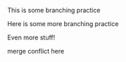 This is some branching practice

Here is some more branching practice 

Even more stuff!

merge conflict here

